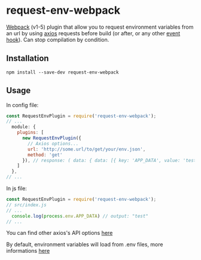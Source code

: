 # request-env-webpack

[Webpack](http://webpack.github.io/) (v1-5) plugin that allow you to request environment variables from an url by using [axios](https://github.com/axios/axios) requests
before build (or after, or any other [event hook](https://webpack.js.org/api/compiler-hooks/)). 
Can stop compilation by condition.

## Installation

```
npm install --save-dev request-env-webpack
```

## Usage

In config file:

``` javascript
const RequestEnvPlugin = require('request-env-webpack');
// ...
  module: {
    plugins: [
      new RequestEnvPlugin({
        // Axios options...
        url: 'http://some.url/to/get/your/env.json',
        method: 'get'
      }), // response: ( data: { data: [{ key: 'APP_DATA', value: 'test' }], error: [] } )
    ]
  },
// ...
```
In js file:

``` javascript
const RequestEnvPlugin = require('request-env-webpack');
// src/index.js
// ...
  console.log(process.env.APP_DATA) // output: "test"
// ...
```


You can find other axios's API options [here](https://github.com/axios/axios#axios-api)

By default, environment variables will load from .env files, more informations [here](https://github.com/motdotla/dotenv#readme)

